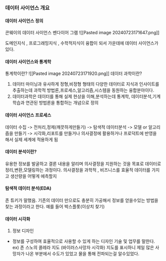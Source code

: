 ### 데이터 사이언스 개요

#### 데이터 사이언스 정의
콘웨이의 데이터 사이언스 벤다이어 그램
![[Pasted image 20240723171647.png]]

도메인지식 , 프로그래밍지식 , 수학적지식이 융합이 되서 가운데에 데이터 사이언스가 있다.

#### 데이터 사이언스와 통계학
통계학이란? 
![[Pasted image 20240723171920.png]]
데이터 과학이란? 
1. 데이터 마이닝과 유사하게 정형,비정형 형태의 다양한 데이터로 지식과 인사이트를 추출하는데 과학적 방법론,프로세스,알고리즘,시스템을 동원하는 융합분야이다.
2. 데이터과학은 데이터를 통해 실제 현상을 이해,분석하는데 통계학, 데이터분석,기계학습과 연관된 방법론을  통합하는 개념으로 정의
#### 데이터 사이언스 프로세스
데이터 수집 -> 전처리,정제(깨끗하게만들기) -> 탐색적 데이터분석 -> 모델 or 알고리즘을 만들기 -> 시각화,리포트를 만들거나  의사결정에 활용하거나 프로덕트에 반영을 해서 실제 세계에 적용하게 됨


#### 데이터 분석이란?
유용한 정보를 발굴하고 결론 내용을 알리며 의사결정을 지원하는 것을 목표로 데이터로 정리,변환,모델링하는 과정이다.
의사결정을 과학적 , 비즈니스를 효율적
데이터를 가지고 생산량을 어떻게 에측할지


#### 탐색적 데이터 분석(EDA)
존 튜키가 말했음. 기존의 데이터 만으로도 충분히 가공해서 정보를 얻을수있는 방법을 찾는 과정이라고 한다. 예를 들어 박스플롯(이상치 찾기)


#### 데이터 시각화
1. 정보 디자인
- 정보를 구성하여 효율적으로 사용할 수 있게 하는 디자인 기술 및 업무를 말한다.
ex) 존 스노의 콜레라 지도 (바이러스사망자 시각화)
지도를 표시하니 제일 많은 사망자가 나온 부분에서 수도가 있었고 물을 통해 전파되는걸 알수있었다.


